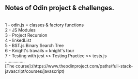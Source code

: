 ## Notes of Odin project & challenges.

<br>
1 -	odin.js = classes & factory functions
<br>
2 - JS Modules
<br>
3 - Project Recursion
<br>
4 - linkedList
<br>
5 - BST.js Binary Search Tree
<br>
6 - Knight's travails = knight's tour
<br>
7 - Testing with jest >> Testing Practice >> tests.js
<br>
................
<br>
[The course]:(https://www.theodinproject.com/paths/full-stack-javascript/courses/javascript)